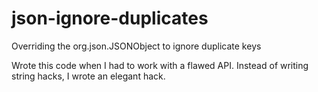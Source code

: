 # json-ignore-duplicates
Overriding the org.json.JSONObject to ignore duplicate keys

Wrote this code when I had to work with a flawed API. Instead of writing string hacks, I wrote an elegant hack.
